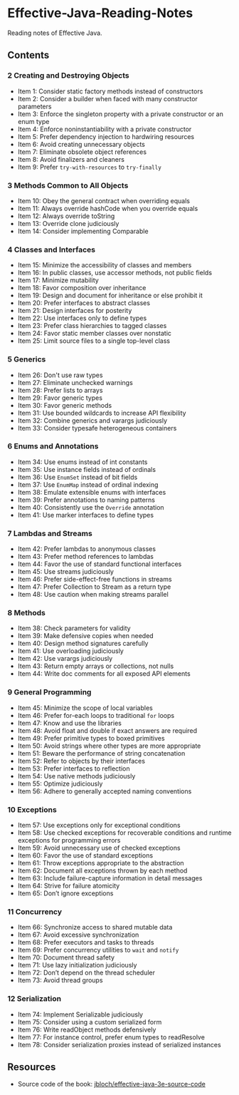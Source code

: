 # Effective-Java-Reading-Notes
Reading notes of Effective Java.

## Contents
### 2 Creating and Destroying Objects
* Item 1: Consider static factory methods instead of constructors
* Item 2: Consider a builder when faced with many constructor parameters
* Item 3: Enforce the singleton property with a private constructor or an enum type
* Item 4: Enforce noninstantiability with a private constructor
* Item 5: Prefer dependency injection to hardwiring resources
* Item 6: Avoid creating unnecessary objects
* Item 7: Eliminate obsolete object references
* Item 8: Avoid finalizers and cleaners
* Item 9: Prefer `try-with-resources` to `try-finally`
### 3 Methods Common to All Objects
* Item 10: Obey the general contract when overriding equals
* Item 11: Always override hashCode when you override equals
* Item 12: Always override toString
* Item 13: Override clone judiciously
* Item 14: Consider implementing Comparable
### 4 Classes and Interfaces
* Item 15: Minimize the accessibility of classes and members
* Item 16: In public classes, use accessor methods, not public fields
* Item 17: Minimize mutability
* Item 18: Favor composition over inheritance
* Item 19: Design and document for inheritance or else prohibit it
* Item 20: Prefer interfaces to abstract classes
* Item 21: Design interfaces for posterity
* Item 22: Use interfaces only to define types
* Item 23: Prefer class hierarchies to tagged classes
* Item 24: Favor static member classes over nonstatic
* Item 25: Limit source files to a single top-level class
### 5 Generics
* Item 26: Don't use raw types
* Item 27: Eliminate unchecked warnings
* Item 28: Prefer lists to arrays
* Item 29: Favor generic types
* Item 30: Favor generic methods
* Item 31: Use bounded wildcards to increase API flexibility
* Item 32: Combine generics and varargs judiciously
* Item 33: Consider typesafe heterogeneous containers
### 6 Enums and Annotations
* Item 34: Use enums instead of int constants
* Item 35: Use instance fields instead of ordinals
* Item 36: Use `EnumSet` instead of bit fields
* Item 37: Use `EnumMap` instead of ordinal indexing
* Item 38: Emulate extensible enums with interfaces
* Item 39: Prefer annotations to naming patterns
* Item 40: Consistently use the `Override` annotation
* Item 41: Use marker interfaces to define types
### 7 Lambdas and Streams
* Item 42: Prefer lambdas to anonymous classes
* Item 43: Prefer method references to lambdas
* Item 44: Favor the use of standard functional interfaces
* Item 45: Use streams judiciously
* Item 46: Prefer side-effect-free functions in streams
* Item 47: Prefer Collection to Stream as a return type
* Item 48: Use caution when making streams parallel
### 8 Methods
* Item 38: Check parameters for validity
* Item 39: Make defensive copies when needed
* Item 40: Design method signatures carefully
* Item 41: Use overloading judiciously
* Item 42: Use varargs judiciously
* Item 43: Return empty arrays or collections, not nulls
* Item 44: Write doc comments for all exposed API elements
### 9 General Programming
* Item 45: Minimize the scope of local variables
* Item 46: Prefer for-each loops to traditional `for` loops
* Item 47: Know and use the libraries
* Item 48: Avoid float and double if exact answers are required
* Item 49: Prefer primitive types to boxed primitives
* Item 50: Avoid strings where other types are more appropriate
* Item 51: Beware the performance of string concatenation
* Item 52: Refer to objects by their interfaces
* Item 53: Prefer interfaces to reflection
* Item 54: Use native methods judiciously
* Item 55: Optimize judiciously
* Item 56: Adhere to generally accepted naming conventions
### 10 Exceptions
* Item 57: Use exceptions only for exceptional conditions
* Item 58: Use checked exceptions for recoverable conditions and runtime exceptions for programming errors
* Item 59: Avoid unnecessary use of checked exceptions
* Item 60: Favor the use of standard exceptions
* Item 61: Throw exceptions appropriate to the abstraction
* Item 62: Document all exceptions thrown by each method
* Item 63: Include failure-capture information in detail messages
* Item 64: Strive for failure atomicity
* Item 65: Don’t ignore exceptions
### 11 Concurrency
* Item 66: Synchronize access to shared mutable data
* Item 67: Avoid excessive synchronization
* Item 68: Prefer executors and tasks to threads
* Item 69: Prefer concurrency utilities to `wait` and `notify`
* Item 70: Document thread safety
* Item 71: Use lazy initialization judiciously
* Item 72: Don’t depend on the thread scheduler
* Item 73: Avoid thread groups
### 12 Serialization
* Item 74: Implement Serializable judiciously
* Item 75: Consider using a custom serialized form
* Item 76: Write readObject methods defensively
* Item 77: For instance control, prefer enum types to readResolve
* Item 78: Consider serialization proxies instead of serialized instances

## Resources
* Source code of the book: [jbloch/effective-java-3e-source-code](https://github.com/jbloch/effective-java-3e-source-code)